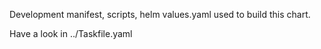 Development manifest, scripts,  helm values.yaml used to build this chart.

Have a look in ../Taskfile.yaml 